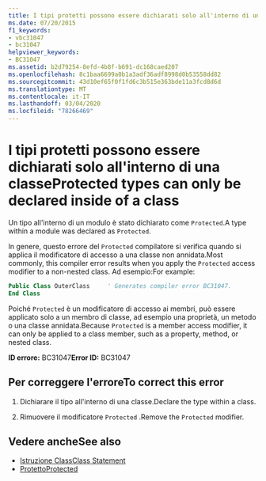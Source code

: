 ```yaml
---
title: I tipi protetti possono essere dichiarati solo all'interno di una classe
ms.date: 07/20/2015
f1_keywords:
- vbc31047
- bc31047
helpviewer_keywords:
- BC31047
ms.assetid: b2d79254-8efd-4b8f-b691-dc168caed207
ms.openlocfilehash: 8c1baa6699a0b1a3adf36adf8998d0b53558dd82
ms.sourcegitcommit: 43d10ef65f0f1fd6c3b515e363bde11a3fcd8d6d
ms.translationtype: MT
ms.contentlocale: it-IT
ms.lasthandoff: 03/04/2020
ms.locfileid: "78266469"
---
```

# <a name="protected-types-can-only-be-declared-inside-of-a-class"></a><span data-ttu-id="1fb27-102">I tipi protetti possono essere dichiarati solo all'interno di una classe</span><span class="sxs-lookup"><span data-stu-id="1fb27-102">Protected types can only be declared inside of a class</span></span>
<span data-ttu-id="1fb27-103">Un tipo all'interno di un modulo è stato dichiarato come `Protected`.</span><span class="sxs-lookup"><span data-stu-id="1fb27-103">A type within a module was declared as `Protected`.</span></span>

<span data-ttu-id="1fb27-104">In genere, questo errore del `Protected` compilatore si verifica quando si applica il modificatore di accesso a una classe non annidata.</span><span class="sxs-lookup"><span data-stu-id="1fb27-104">Most commonly, this compiler error results when you apply the `Protected` access modifier to a non-nested class.</span></span> <span data-ttu-id="1fb27-105">Ad esempio:</span><span class="sxs-lookup"><span data-stu-id="1fb27-105">For example:</span></span>

```vb
Public Class OuterClass     ' Generates compiler error BC31047.
End Class
```

<span data-ttu-id="1fb27-106">Poiché `Protected` è un modificatore di accesso ai membri, può essere applicato solo a un membro di classe, ad esempio una proprietà, un metodo o una classe annidata.</span><span class="sxs-lookup"><span data-stu-id="1fb27-106">Because `Protected` is a member access modifier, it can only be applied to a class member, such as a property, method, or nested class.</span></span>

 <span data-ttu-id="1fb27-107">**ID errore:** BC31047</span><span class="sxs-lookup"><span data-stu-id="1fb27-107">**Error ID:** BC31047</span></span>  
  
## <a name="to-correct-this-error"></a><span data-ttu-id="1fb27-108">Per correggere l'errore</span><span class="sxs-lookup"><span data-stu-id="1fb27-108">To correct this error</span></span>  
  
1. <span data-ttu-id="1fb27-109">Dichiarare il tipo all'interno di una classe.</span><span class="sxs-lookup"><span data-stu-id="1fb27-109">Declare the type within a class.</span></span>  
  
2. <span data-ttu-id="1fb27-110">Rimuovere il modificatore `Protected` .</span><span class="sxs-lookup"><span data-stu-id="1fb27-110">Remove the `Protected` modifier.</span></span>  
  
## <a name="see-also"></a><span data-ttu-id="1fb27-111">Vedere anche</span><span class="sxs-lookup"><span data-stu-id="1fb27-111">See also</span></span>

- [<span data-ttu-id="1fb27-112">Istruzione Class</span><span class="sxs-lookup"><span data-stu-id="1fb27-112">Class Statement</span></span>](../../visual-basic/language-reference/statements/class-statement.md)
- [<span data-ttu-id="1fb27-113">Protetto</span><span class="sxs-lookup"><span data-stu-id="1fb27-113">Protected</span></span>](../../visual-basic/language-reference/modifiers/protected.md)
